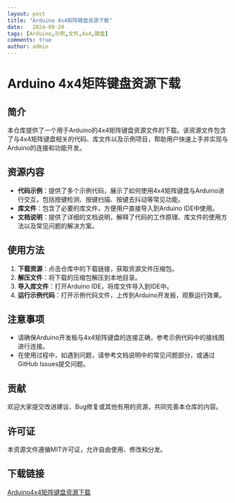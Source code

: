 ```yaml
---
layout: post
title: "Arduino 4x4矩阵键盘资源下载"
date:   2024-09-20
tags: [Arduino,示例,文件,4x4,键盘]
comments: true
author: admin
---
```

# Arduino 4x4矩阵键盘资源下载

## 简介

本仓库提供了一个用于Arduino的4x4矩阵键盘资源文件的下载。该资源文件包含了与4x4矩阵键盘相关的代码、库文件以及示例项目，帮助用户快速上手并实现与Arduino的连接和功能开发。

## 资源内容

- **代码示例**：提供了多个示例代码，展示了如何使用4x4矩阵键盘与Arduino进行交互，包括按键检测、按键扫描、按键去抖动等常见功能。
- **库文件**：包含了必要的库文件，方便用户直接导入到Arduino IDE中使用。
- **文档说明**：提供了详细的文档说明，解释了代码的工作原理、库文件的使用方法以及常见问题的解决方案。

## 使用方法

1. **下载资源**：点击仓库中的下载链接，获取资源文件压缩包。
2. **解压文件**：将下载的压缩包解压到本地目录。
3. **导入库文件**：打开Arduino IDE，将库文件导入到IDE中。
4. **运行示例代码**：打开示例代码文件，上传到Arduino开发板，观察运行效果。

## 注意事项

- 请确保Arduino开发板与4x4矩阵键盘的连接正确，参考示例代码中的接线图进行连接。
- 在使用过程中，如遇到问题，请参考文档说明中的常见问题部分，或通过GitHub Issues提交问题。

## 贡献

欢迎大家提交改进建议、Bug修复或其他有用的资源，共同完善本仓库的内容。

## 许可证

本资源文件遵循MIT许可证，允许自由使用、修改和分发。

## 下载链接

[Arduino4x4矩阵键盘资源下载](https://pan.quark.cn/s/617479e10700)